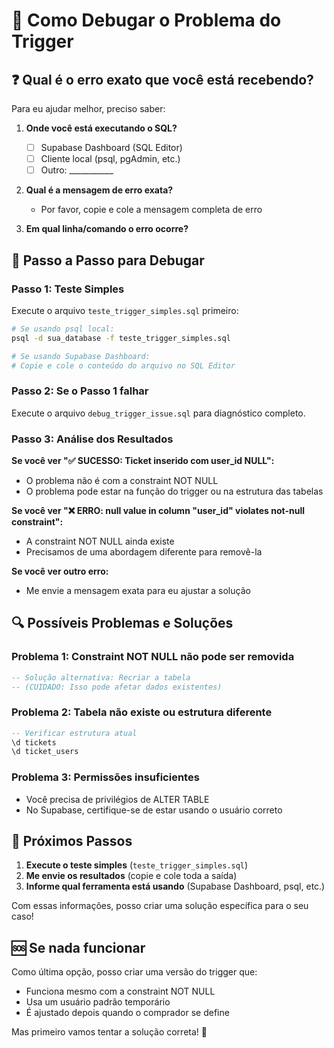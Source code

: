 # 🔧 Como Debugar o Problema do Trigger

## ❓ Qual é o erro exato que você está recebendo?

Para eu ajudar melhor, preciso saber:

1. **Onde você está executando o SQL?**
   - [ ] Supabase Dashboard (SQL Editor)
   - [ ] Cliente local (psql, pgAdmin, etc.)
   - [ ] Outro: ___________

2. **Qual é a mensagem de erro exata?**
   - Por favor, copie e cole a mensagem completa de erro

3. **Em qual linha/comando o erro ocorre?**

## 🚀 Passo a Passo para Debugar

### Passo 1: Teste Simples
Execute o arquivo `teste_trigger_simples.sql` primeiro:

```bash
# Se usando psql local:
psql -d sua_database -f teste_trigger_simples.sql

# Se usando Supabase Dashboard:
# Copie e cole o conteúdo do arquivo no SQL Editor
```

### Passo 2: Se o Passo 1 falhar
Execute o arquivo `debug_trigger_issue.sql` para diagnóstico completo.

### Passo 3: Análise dos Resultados

**Se você ver "✅ SUCESSO: Ticket inserido com user_id NULL":**
- O problema não é com a constraint NOT NULL
- O problema pode estar na função do trigger ou na estrutura das tabelas

**Se você ver "❌ ERRO: null value in column "user_id" violates not-null constraint":**
- A constraint NOT NULL ainda existe
- Precisamos de uma abordagem diferente para removê-la

**Se você ver outro erro:**
- Me envie a mensagem exata para eu ajustar a solução

## 🔍 Possíveis Problemas e Soluções

### Problema 1: Constraint NOT NULL não pode ser removida
```sql
-- Solução alternativa: Recriar a tabela
-- (CUIDADO: Isso pode afetar dados existentes)
```

### Problema 2: Tabela não existe ou estrutura diferente
```sql
-- Verificar estrutura atual
\d tickets
\d ticket_users
```

### Problema 3: Permissões insuficientes
- Você precisa de privilégios de ALTER TABLE
- No Supabase, certifique-se de estar usando o usuário correto

## 📝 Próximos Passos

1. **Execute o teste simples** (`teste_trigger_simples.sql`)
2. **Me envie os resultados** (copie e cole toda a saída)
3. **Informe qual ferramenta está usando** (Supabase Dashboard, psql, etc.)

Com essas informações, posso criar uma solução específica para o seu caso!

## 🆘 Se nada funcionar

Como última opção, posso criar uma versão do trigger que:
- Funciona mesmo com a constraint NOT NULL
- Usa um usuário padrão temporário
- É ajustado depois quando o comprador se define

Mas primeiro vamos tentar a solução correta! 🎯